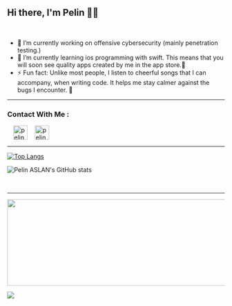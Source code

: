 <h2>Hi there, I'm Pelin 👋🏼</h2><br> 

- 🔭 I’m currently working on offensive cybersecurity (mainly penetration testing.)
- 🌱 I’m currently learning ios programming with swift. This means that you will soon see quality apps created by me in the app store.:zany_face:
- ⚡ Fun fact: Unlike most people, I listen to cheerful songs that I can accompany,  when writing code. It helps me stay calmer against the bugs I encounter. :see_no_evil:

<hr />

### Contact With Me : 

<a href="https://www.linkedin.com/in/pelin-aslan/" ><img width="33px" align="left" style="margin-left:1.0em" alt="pelinaslan | LinkedIn" src="https://image.flaticon.com/icons/png/512/174/174857.png"/><a/>  
  
<a href="mailto:pelinnasln@gmail.com" ><img width="33px" align="left" style="margin-left:1.0em" alt="pelinaslan | gmail" src="https://image.flaticon.com/icons/png/512/732/732200.png"/><a/>  
 

<br>
<br>
<hr />
  

[![Top Langs](https://github-readme-stats.vercel.app/api/top-langs/?username=Pelinaslan)](https://github.com/Pelinaslan/Pelinaslan/edit/main/README.md)
  
![Pelin ASLAN's GitHub stats](https://github-readme-stats.vercel.app/api?username=pelinaslan&show_icons=true&theme=cobalt&title_color=ff6a00&bg_color=ffeadb&text_color=1c2887&border_color=ffff84&icon_color=333333)

<br>

<hr />
  
<img src="https://hackster.imgix.net/uploads/attachments/1097058/Dino_non-birthday_version-1.gif" width="1000" height="200" />

![](https://komarev.com/ghpvc/?username=your-github-Pelinaslan&style=plastic&color=orange)
